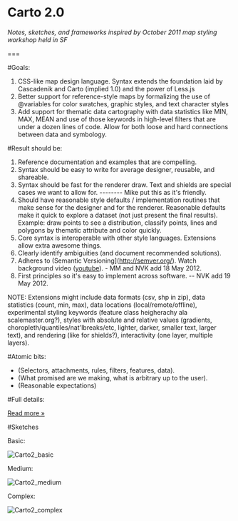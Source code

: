Carto 2.0
=====================

_Notes, sketches, and frameworks inspired by October 2011 map styling workshop held in SF_

===

#Goals:

1. CSS-like map design language. Syntax extends the foundation laid by Cascadenik and Carto (implied 1.0) and the power of Less.js
2. Better support for reference-style maps by formalizing the use of @variables for color swatches, graphic styles, and text character styles
3. Add support for thematic data cartography with data statistics like MIN, MAX, MEAN and use of those keywords in high-level filters that are under a dozen lines of code. Allow for both loose and hard connections between data and symbology.

#Result should be:

1. Reference documentation and examples that are compelling.
2. Syntax should be easy to write for average designer, reusable, and shareable. 
3. Syntax should be fast for the renderer draw. Text and shields are special cases we want to allow for.
    -------- Mike put this as it's </div> friendly.
4. Should have reasonable style defaults / implementation routines that make sense for the designer and for the renderer. Reasonable defaults make it quick to explore a dataset (not just present the final results). Example: draw points to see a distribution, classify points, lines and polygons by thematic attribute and color quickly.
5. Core syntax is interoperable with other style languages. Extensions allow extra awesome things. 
6. Clearly identify ambiguities (and document recommended solutions).
7. Adheres to (Semantic Versioning](http://semver.org/). Watch background video ([youtube](http://www.youtube.com/watch?v=k2h2lvhzMDc)). - MM and NVK add 18 May 2012.
8. First principles so it's easy to implement across software. -- NVK add 19 May 2012.

NOTE: Extensions might include data formats (csv, shp in zip), data statistics (count, min, max), data locations (local/remote/offline), experimental styling keywords (feature class heigherachy ala scalemaster.org?), styles with absolute and relative values (gradients, choropleth/quantiles/nat'lbreaks/etc, lighter, darker, smaller text, larger text), and rendering (like for shields?), interactivity (one layer, multiple layers).

#Atomic bits:

* (Selectors, attachments, rules, filters, features, data).
* (What promised are we making, what is arbitrary up to the user).
* (Reasonable expectations)

#Full details:

[Read more »](https://github.com/nvkelso/carto-css-map-styling/blob/master/full_details.md)

#Sketches

Basic:

![Carto2_basic](https://github.com/nvkelso/carto-css-map-styling/raw/master/images/carto_simple.png)

Medium:

![Carto2_medium](https://github.com/nvkelso/carto-css-map-styling/raw/master/images/carto_medium.png)

Complex:

![Carto2_complex](https://github.com/nvkelso/carto-css-map-styling/raw/master/images/carto_complex.png)